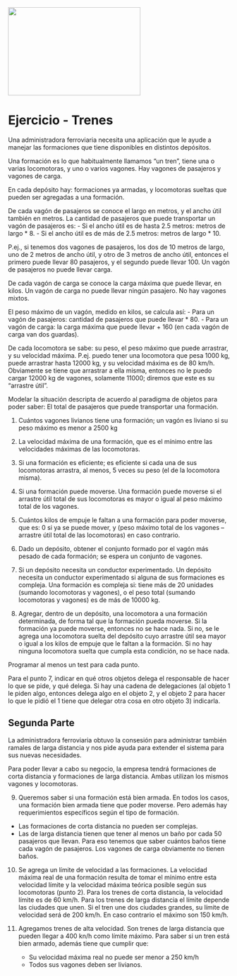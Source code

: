<img src="img/tren_antiguo.jpeg" height="200" width="300">

# Ejercicio - Trenes

Una administradora ferroviaria necesita una aplicación que le ayude a manejar las
formaciones que tiene disponibles en distintos depósitos.

Una formación es lo que habitualmente llamamos “un tren”, tiene una o varias locomotoras,
y uno o varios vagones. Hay vagones de pasajeros y vagones de carga.

En cada depósito hay: formaciones ya armadas, y locomotoras sueltas que pueden ser
agregadas a una formación.

De cada vagón de pasajeros se conoce el largo en metros, y el ancho útil también en
metros.
La cantidad de pasajeros que puede transportar un vagón de pasajeros es:
    - Si el ancho útil es de hasta 2.5 metros: metros de largo * 8.
    - Si el ancho útil es de más de 2.5 metros: metros de largo * 10.

P.ej., si tenemos dos vagones de pasajeros, los dos de 10 metros de largo, uno de 2 metros
de ancho útil, y otro de 3 metros de ancho útil, entonces el primero puede llevar 80
pasajeros, y el segundo puede llevar 100.
Un vagón de pasajeros no puede llevar carga.

De cada vagón de carga se conoce la carga máxima que puede llevar, en kilos. Un vagón
de carga no puede llevar ningún pasajero. No hay vagones mixtos.

El peso máximo de un vagón, medido en kilos, se calcula así:
    - Para un vagón de pasajeros: cantidad de pasajeros que puede llevar * 80.
    - Para un vagón de carga: la carga máxima que puede llevar + 160 (en cada vagón de
carga van dos guardas).

De cada locomotora se sabe: su peso, el peso máximo que puede arrastrar, y su velocidad
máxima. P.ej. puedo tener una locomotora que pesa 1000 kg, puede arrastrar hasta 12000
kg, y su velocidad máxima es de 80 km/h. Obviamente se tiene que arrastrar a ella misma,
entonces no le puedo cargar 12000 kg de vagones, solamente 11000; diremos que este es
su “arrastre útil”.

Modelar la situación descripta de acuerdo al paradigma de objetos para poder saber:
El total de pasajeros que puede transportar una formación.

1.  Cuántos vagones livianos tiene una formación; un vagón es liviano si su peso
    máximo es menor a 2500 kg

2.  La velocidad máxima de una formación, que es el mínimo entre las velocidades
    máximas de las locomotoras.

3.  Si una formación es eficiente; es eficiente si cada una de sus locomotoras arrastra,
    al menos, 5 veces su peso (el de la locomotora misma).

4.  Si una formación puede moverse. Una formación puede moverse si el arrastre útil
    total de sus locomotoras es mayor o igual al peso máximo total de los vagones.

5.  Cuántos kilos de empuje le faltan a una formación para poder moverse, que es: 0 si
    ya se puede mover, y (peso máximo total de los vagones – arrastre útil total de las
    locomotoras) en caso contrario.

6.  Dado un depósito, obtener el conjunto formado por el vagón más pesado de cada
    formación; se espera un conjunto de vagones.

7.  Si un depósito necesita un conductor experimentado. Un depósito necesita un
    conductor experimentado si alguna de sus formaciones es compleja. Una formación es
    compleja si: tiene más de 20 unidades (sumando locomotoras y vagones), o el peso
    total (sumando locomotoras y vagones) es de más de 10000 kg.

8.  Agregar, dentro de un depósito, una locomotora a una formación determinada, de
    forma tal que la formación pueda moverse. Si la formación ya puede moverse,
    entonces no se hace nada. Si no, se le agrega una locomotora suelta del depósito
    cuyo arrastre útil sea mayor o igual a los kilos de empuje que le faltan a la formación.
    Si no hay ninguna locomotora suelta que cumpla esta condición, no se hace nada.


Programar al menos un test para cada punto.

Para el punto 7, indicar en qué otros objetos delega el responsable de hacer lo que se pide,
y qué delega. Si hay una cadena de delegaciones (al objeto 1 le piden algo,
entonces delega algo en el objeto 2, y el objeto 2 para hacer lo que le pidió el 1 tiene que
delegar otra cosa en otro objeto 3) indicarla.

## Segunda Parte
La administradora ferroviaria obtuvo la consesión para administrar también ramales de larga distancia y nos pide ayuda para extender el sistema para sus nuevas necesidades.

Para poder llevar a cabo su negocio, la empresa tendrá formaciones de corta distancia y formaciones de larga distancia. Ambas utilizan los mismos vagones y locomotoras.

9. Queremos saber si una formación está bien armada. En todos los casos, una formación bien armada tiene que poder moverse. Pero además hay requerimientos específicos según el tipo de formación. 
  - Las formaciones de corta distancia no pueden ser complejas.
  - Las de larga distancia tienen que tener al menos un baño por cada 50 pasajeros que llevan. Para eso tenemos que saber cuántos baños tiene cada vagón de pasajeros. Los vagones de carga obviamente no tienen baños.
  
10. Se agrega un límite de velocidad a las formaciones. La velocidad máxima real de una formación resulta de tomar el mínimo entre esta velocidad límite y la velocidad máxima teórica posible según sus locomotoras (punto 2). Para los trenes de corta distancia, la velocidad límite es de 60 km/h. Para los trenes de larga distancia el límite depende las ciudades que unen. Si el tren une dos ciudades grandes, su límite de velocidad  será de 200 km/h. En caso contrario el máximo son 150 km/h.

11. Agregamos trenes de alta velocidad. Son trenes de larga distancia que pueden llegar a 400 kn/h como límite máximo. Para saber si un tren está bien armado, además tiene que cumplir que:
    - Su velocidad máxima real no puede ser menor a 250 km/h
    - Todos sus vagones deben ser livianos.
